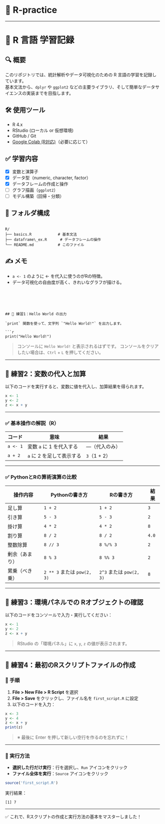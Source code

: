 
# 📘 R-practice

---
# 📘 R 言語 学習記録

## 🔍 概要
このリポジトリでは、統計解析やデータ可視化のための R 言語の学習を記録しています。  
基本文法から、`dplyr` や `ggplot2` などの主要ライブラリ、そして簡単なデータサイエンスの実装までを目指します。

## 🛠 使用ツール
- R 4.x
- RStudio (ローカル or 仮想環境)
- GitHub / Git
- [Google Colab (R対応)](https://colab.research.google.com/)（必要に応じて）

## ✅ 学習内容
- [x] 変数と演算子
- [x] データ型（numeric, character, factor）
- [x] データフレームの作成と操作
- [ ] グラフ描画（`ggplot2`）
- [ ] モデル構築（回帰・分類）

## 📁 フォルダ構成
```

R/
├── basics.R            # 基本文法
├── dataframe\_ex.R      # データフレームの操作
└── README.md           # このファイル

```

## ✍️ メモ
- `a <- 1` のように <- を代入に使うのがRの特徴。
- データ可視化の自由度が高く、きれいなグラフが描ける。
```





## 🧪 練習1：Hello World の出力

`print` 関数を使って、文字列 `"Hello World!"` を出力します。

```r
print("Hello World!")
````

> コンソールに `Hello World!` と表示されるはずです。
> コンソールをクリアしたい場合は、`Ctrl` + `L` を押してください。

---

## 🧪 練習2：変数の代入と加算

以下のコードを実行すると、変数に値を代入し、加算結果を得られます。

```r
x <- 1  
y <- 2  
z <- x + y
```

---

### ✅ 基本操作の解説（R）

| コード      | 意味               | 結果         |
| -------- | ---------------- | ---------- |
| `a <- 1` | 変数 `a` に 1 を代入する | ―（代入のみ）    |
| `a + 2`  | `a` に 2 を足して表示する | `3`（1 + 2） |

---

### ✅ PythonとRの算術演算の比較

| 操作内容    | Pythonの書き方               | Rの書き方                 | 結果    |
| ------- | ------------------------ | --------------------- | ----- |
| 足し算     | `1 + 2`                  | `1 + 2`               | `3`   |
| 引き算     | `5 - 3`                  | `5 - 3`               | `2`   |
| 掛け算     | `4 * 2`                  | `4 * 2`               | `8`   |
| 割り算     | `8 / 2`                  | `8 / 2`               | `4.0` |
| 整数除算    | `8 // 3`                 | `8 %/% 3`             | `2`   |
| 剰余（あまり） | `8 % 3`                  | `8 %% 3`              | `2`   |
| 累乗（べき乗） | `2 ** 3` または `pow(2, 3)` | `2^3` または `pow(2, 3)` | `8`   |

---

## 🧪 練習3：環境パネルでの Rオブジェクトの確認

以下のコードをコンソールで入力・実行してください：

```r
x <- 1  
y <- 2  
z <- x + y
```

> RStudio の「環境パネル」に `x`, `y`, `z` の値が表示されます。

---

## 🧪 練習4：最初のRスクリプトファイルの作成

### 🔹 手順

1. **File > New File > R Script** を選択
2. **File > Save** をクリックし、ファイル名を `first_script.R` に設定
3. 以下のコードを入力：

```r
x <- 3
y <- 4
z <- x + y
print(z)
```

> ※ 最後に Enter を押して新しい空行を作るのを忘れずに！

---

### 🔹 実行方法

* **選択した行だけ実行**：行を選択し、`Run` アイコンをクリック
* **ファイル全体を実行**：`Source` アイコンをクリック

```r
source('first_script.R')
```

実行結果：

```
[1] 7
```

---

✅ これで、Rスクリプトの作成と実行方法の基本をマスターしました！

```


